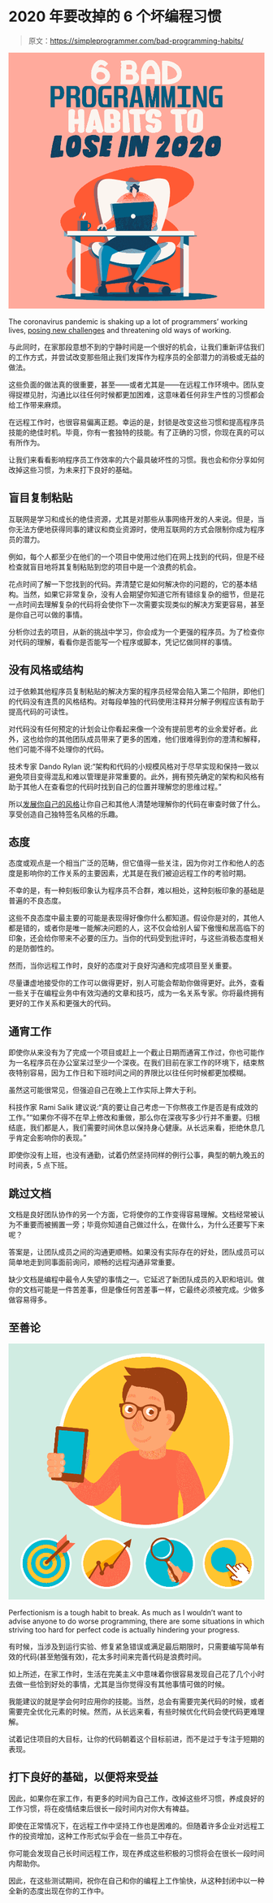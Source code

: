 # 2020 年要改掉的 6 个坏编程习惯

> 原文：<https://simpleprogrammer.com/bad-programming-habits/>

![bad programming habits](img/8a8efc34b0c22ee9e1d302d3c2f82088.png)

The coronavirus pandemic is shaking up a lot of programmers’ working lives, [posing new challenges](https://simpleprogrammer.com/challenges-remote-workers-face/) and threatening old ways of working.

与此同时，在家那段意想不到的宁静时间是一个很好的机会，让我们重新评估我们的工作方式，并尝试改变那些阻止我们发挥作为程序员的全部潜力的消极或无益的做法。

这些负面的做法真的很重要，甚至——或者尤其是——在远程工作环境中。团队变得捉襟见肘，沟通比以往任何时候都更加困难，这意味着任何非生产性的习惯都会给工作带来麻烦。

在远程工作时，也很容易偏离正题。幸运的是，封锁是改变这些习惯和提高程序员技能的绝佳时机。毕竟，你有一套独特的技能。有了正确的习惯，你现在真的可以有所作为。

让我们来看看影响程序员工作效率的六个最具破坏性的习惯。我也会和你分享如何改掉这些习惯，为未来打下良好的基础。

## 盲目复制粘贴

互联网是学习和成长的绝佳资源，尤其是对那些从事网络开发的人来说。但是，当你无法方便地获得同事的建议和商业资源时，使用互联网的方式会限制你成为程序员的潜力。

例如，每个人都至少在他们的一个项目中使用过他们在网上找到的代码，但是不经检查就盲目地将其复制粘贴到您的项目中是一个浪费的机会。

花点时间了解一下您找到的代码。弄清楚它是如何解决你的问题的，它的基本结构。当然，如果它非常复杂，没有人会期望你知道它所有错综复杂的细节，但是花一点时间去理解复杂的代码将会使你下一次需要实现类似的解决方案更容易，甚至是你自己可以做的事情。

分析你过去的项目，从新的挑战中学习，你会成为一个更强的程序员。为了检查你对代码的理解，看看你是否能写一个程序或脚本，凭记忆做同样的事情。

## 没有风格或结构

过于依赖其他程序员复制粘贴的解决方案的程序员经常会陷入第二个陷阱，即他们的代码没有连贯的风格结构。对每段单独的代码使用注释并分解子例程应该有助于提高代码的可读性。

对代码没有任何预定的计划会让你看起来像一个没有提前思考的业余爱好者。此外，这也给你的其他团队成员带来了更多的困难，他们很难得到你的澄清和解释，他们可能不得不处理你的代码。

技术专家 Dando Rylan 说:“架构和代码的小规模风格对于尽早实现和保持一致以避免项目变得混乱和难以管理是非常重要的。此外，拥有预先确定的架构和风格有助于其他人在查看您的代码时找到自己的位置并理解您的思维过程。”

所以[发展你自己的风格](http://www.amazon.com/exec/obidos/ASIN/B00JDMPOSY/makithecompsi-20)让你自己和其他人清楚地理解你的代码在审查时做了什么。享受创造自己独特签名风格的乐趣。

## 态度

态度或观点是一个相当广泛的范畴，但它值得一些关注，因为你对工作和他人的态度是影响你的工作关系的主要因素，尤其是在我们被迫远程工作的考验时期。

不幸的是，有一种刻板印象认为程序员不合群，难以相处，这种刻板印象的基础是普遍的不良态度。

这些不良态度中最主要的可能是表现得好像你什么都知道。假设你是对的，其他人都是错的，或者你是唯一能解决问题的人，这不仅会给别人留下傲慢和居高临下的印象，还会给你带来不必要的压力。当你的代码受到批评时，与这些消极态度相关的是防御性的。

然而，当你远程工作时，良好的态度对于良好沟通和完成项目至关重要。

尽量谦虚地接受你的工作可以做得更好，别人可能会帮助你做得更好。此外，查看一些关于在编程业务中有效沟通的文章和技巧，成为一名关系专家。你将最终拥有更好的工作关系和更强大的代码。

## 通宵工作

即使你从来没有为了完成一个项目或赶上一个截止日期而通宵工作过，你也可能作为一名程序员在办公室呆过至少一个深夜。在我们目前在家工作的环境下，结束熬夜特别容易，因为工作日和下班时间之间的界限比以往任何时候都更加模糊。

虽然这可能很常见，但强迫自己在晚上工作实际上弊大于利。

科技作家 Rami Salik 建议说:“真的要让自己考虑一下你熬夜工作是否是有成效的工作。”“如果你不得不在早上修改和重做，那么你在深夜写多少行并不重要。归根结底，我们都是人，我们需要时间休息以保持身心健康。从长远来看，拒绝休息几乎肯定会影响你的表现。”

即使你没有上班，也没有通勤，试着仍然坚持同样的例行公事，典型的朝九晚五的时间表，5 点下班。

## 跳过文档

文档是良好团队协作的另一个方面，它将使你的工作变得容易理解。文档经常被认为不重要而被搁置一旁；毕竟你知道自己做过什么，在做什么，为什么还要写下来呢？

答案是，让团队成员之间的沟通更顺畅。如果没有实际存在的好处，团队成员可以简单地走到同事面前询问，顺畅的远程沟通非常重要。

缺少文档是编程中最令人失望的事情之一。它延迟了新团队成员的入职和培训。做你的文档可能是一件苦差事，但是像任何苦差事一样，它最终必须被完成。少做多做容易得多。

## 至善论

![bad programming habits](img/e72f250db4a131d9135d178d255213a7.png)

Perfectionism is a tough habit to break. As much as I wouldn’t want to advise anyone to do worse programming, there are some situations in which striving too hard for perfect code is actually hindering your progress.

有时候，当涉及到运行实验、修复紧急错误或满足最后期限时，只需要编写简单有效的代码(甚至勉强有效)，花太多时间来完善代码是浪费时间。

如上所述，在家工作时，生活在完美主义中意味着你很容易发现自己花了几个小时去做一些恰到好处的事情，尤其是当你觉得没有其他事情可做的时候。

我能建议的就是学会何时应用你的技能。当然，总会有需要完美代码的时候，或者需要完全优化元素的时候。然而，从长远来看，有些时候优化代码会使代码更难理解。

试着记住项目的大目标，让你的代码朝着这个目标前进，而不是过于专注于短期的表现。

## 打下良好的基础，以便将来受益

因此，如果你在家工作，有更多的时间为自己工作，改掉这些坏习惯，养成良好的工作习惯，将在疫情结束后很长一段时间内对你大有裨益。

即使在正常情况下，在远程工作中坚持工作也是困难的。但随着许多企业对远程工作的投资增加，这种工作形式似乎会在一些员工中存在。

你可能会发现自己长时间远程工作，现在养成这些积极的习惯将会在很长一段时间内帮助你。

因此，在这些测试期间，祝你在自己和你的编程上工作愉快，从这种封闭中以一种全新的态度出现在你的工作中。